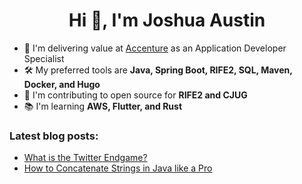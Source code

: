 <h1 align="center">Hi 👋, I'm Joshua Austin</h1>

- 💼 I'm delivering value at [Accenture](https://www.accenture.com/us-en/careers/local/flexcareers) as an Application Developer Specialist
- 🛠️ My preferred tools are **Java, Spring Boot, RIFE2, SQL, Maven, Docker, and Hugo**
- 🫶 I'm contributing to open source for **RIFE2 and CJUG**
- 📚 I'm learning **AWS, Flutter, and Rust**

### Latest blog posts:
<!-- BLOG-POST-LIST:START -->
- [What is the Twitter Endgame?](https://dev.to/joshaustintech/what-is-the-twitter-endgame-4ap5)
- [How to Concatenate Strings in Java like a Pro](https://dev.to/joshaustintech/how-to-concatenate-strings-in-java-like-a-pro-3c33)
<!-- BLOG-POST-LIST:END -->
